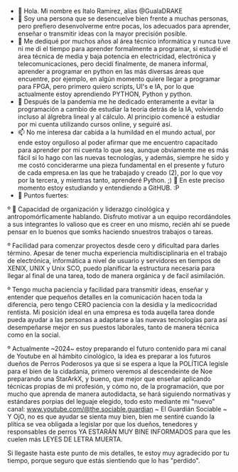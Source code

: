 - 👋 Hola. Mi nombre es Italo Ramirez, alias @GualaDRAKE
- 👀 Soy una persona que se desencuelve bien frente a muchas personas, pero prefiero desenvolverme entre pocas, los adecuados para aprender, enseñar o transmitir ideas con la mayor precisión posible.
- 🌱 Me dediqué por muchos años al área técnico informática y nunca tuve ni me di el tiempo para aprender formalmente a programar, si estudié el área técnica de media y baja potencia en electricidad, electrónica y telecomunicaciones, pero decidí finalmente, de manera informal, aprender a programar en python en las más diversas áreas que encuentre, por ejemplo, en algún momento quiere llegar a programar para FPGA, pero primero quiero scripts, UI's e IA, por lo que actualmente estoy aprendiendo PYTHON, Python y python.
- 💞️ Después de la pandemia me he dedicado enteramente a evitar la programación a cambio de estudiar la teoría detrás de la IA, volviendo incluso al álgrebra lineal y al cálculo. Al principio comencé a estudiar por mi cuenta utilizando cursos online, y seguiré así.
- 📫 No me interesa dar cabida a la humildad en el mundo actual, por ende estoy orgulloso al poder afirmar que me encuentro capacitado para aprender por mi cuenta lo que sea, aunque obviamente me es más fácil si lo hago con las nuevas tecnologías, y además, siempre he sido y me costó conciderarme una pieza fundamental en el presente y futuro de cada empresa.en las que he trabajado y creado (2), por lo que voy por la tercera, y mientras tanto, aprenderé Python. ;) 
 💞️ En este preciso momento estoy estudiando y entendiendo a GitHUB. :P
- 👀 Puntos fuertes:

º 👋 Capacidad de organización y liderazgo cinológica y antropomórficamente hablando. Disfruto motivar a un equipo recordándoles a sus integrantes lo valioso que es creer en uno mismo, recién ahí se puede pensar en lo buenos que somks haciendo snuestros trabajos o tareas.

º Facilidad para comenzar proyectos desde cero y dificultad para darles término. Apesar de tener mucha experiencia multidisciplinaria en el trabajo de electrónica, informática a nivel de usuario y servidores en tiempos de XENIX, UNIX y Unix SCO, puedo planificar la estructura necesaria para llegar al final de una tarea, todo de manera orgánica y de facil asimilación.

º Tengo mucha paciencia y facilidad para transmitir ideas, enseñar y entender que pequeños detalles en la comunicación hacen toda la diferencia, pero tengo CERO paciencia con la desidia y la medicocridad rentista. Mi posición ideal en una empresa es toda auqella tarea donde pueda ayudar a las personas a adaptarse a las nuevas tecnologías para así desempeñarse mejor en sus puestos laborales, tanto de manera técnica como en la social.

º Actualmente ~2024~ estoy preparando el futuro contenido para mi canal de Youtube en al hámbito cinológico, la idea es preparar a los futuros dueños de Perros Poderosos ya que si se espera a lque la POLÍTICA legisle para el bien de la cidadanía, primero veremos al descendeinte de Noe preparando una StarArkX, y bueno, que mejor que enseñar aplicando técnicas propias de mi profesión, y cómo no, de la programación, que por mucho que aprenda de manera autodidacta, se hará siguiendo normativas y estándares porpias del leguaje elegido, todo esto mediante mi "nuevo" canal: www.youtube.com/@the.sociable.guardian ~ El Guardián Sociable ~ Y OjO, no es que ayudar se sienta muy bien, bien me sentiré cuando la plítica se vea obligada a legislar por que los dueños, tenedores y responsables de perros YA ESTARÁN MUY BINE INFORMADOS para que les cuelen más LEYES DE LETRA MUERTA.

Si llegaste hasta este punto de mis detalles, te estoy muy agradecido por tu tiempo, porque seguro que estás sientiendo que lo has "perdido".

<!---
GualaDRAKE/GualaDRAKE is a ✨ special ✨ repository because its `README.md` (this file) appears on your GitHub profile.
You can click the Preview link to take a look at your changes.
--->
